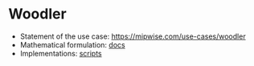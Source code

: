 # Woodler
- Statement of the use case: https://mipwise.com/use-cases/woodler
- Mathematical formulation: [docs](docs/README.md)
- Implementations: [scripts](scripts/README.md)
